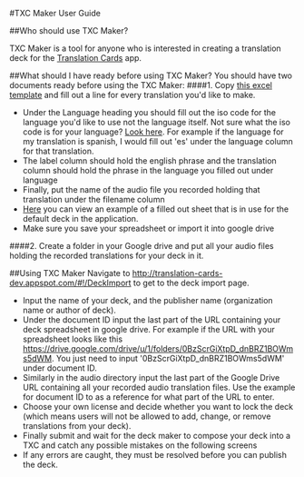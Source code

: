 #TXC Maker User Guide

##Who should use TXC Maker?

TXC Maker is a tool for anyone who is interested in creating a translation deck for the [Translation Cards](https://github.com/translation-cards/translation-card) app.

##What should I have ready before using TXC Maker?
You should have two documents ready before using the TXC Maker:
####1. Copy [this excel template](https://docs.google.com/spreadsheets/d/1AZoI5z_BPuJevtmclW0RCMFE4cJnKFvN1nlkpjdZL_k/edit?usp=sharing) and fill out a line for every translation you'd like to make. 
- Under the Language heading you should fill out the iso code for the language you'd like to use not the language itself. Not sure what the iso code is for your language? [Look here](https://en.wikipedia.org/wiki/List_of_ISO_639-2_codes). For example if the language for my translation is spanish, I would fill out 'es' under the language column for that translation. 
- The label column should hold the english phrase and the translation column should hold the phrase in the language you filled out under language
- Finally, put the name of the audio file you recorded holding that translation under the filename column
- [Here](https://docs.google.com/spreadsheets/d/1ug7jEJB3a0zE3pNdNkE1MIAXS5-3ldBS35hhO-HgYto/edit?usp=sharing) you can view an example of a filled out sheet that is in use for the default deck in the application. 
- Make sure you save your spreadsheet or import it into google drive

####2. Create a folder in your Google drive and put all your audio files holding the recorded translations for your deck in it.

##Using TXC Maker
Navigate to http://translation-cards-dev.appspot.com/#!/DeckImport to get to the deck import page. 
- Input the name of your deck, and the publisher name (organization name or author of deck). 
- Under the document ID input the last part of the URL containing your deck spreadsheet in google drive. For example if the URL with your spreadsheet looks like this https://drive.google.com/drive/u/1/folders/0BzScrGiXtpD_dnBRZ1BOWms5dWM. You just need to input '0BzScrGiXtpD_dnBRZ1BOWms5dWM' under document ID.
- Similarly in the audio directory input the last part of the Google Drive URL containing all your recorded audio translation files. Use the example for document ID to as a reference for what part of the URL to enter.
- Choose your own license and decide whether you want to lock the deck (which means users will not be allowed to add, change, or remove translations from your deck).
- Finally submit and wait for the deck maker to compose your deck into a TXC and catch any possible mistakes on the following screens
- If any errors are caught, they must be resolved before you can publish the deck.
